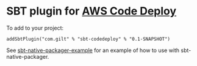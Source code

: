 # SBT plugin for [AWS Code Deploy](http://aws.amazon.com/codedeploy/)

To add to your project:

    addSbtPlugin("com.gilt" % "sbt-codedeploy" % "0.1-SNAPSHOT")

See [sbt-native-packager-example](sbt-native-packager-example/README.md) for an example of how to
use with sbt-native-packager.
